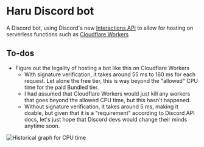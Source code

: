 # Haru Discord bot

A Discord bot, using Discord's new [Interactions API][1] to allow for hosting on
serverless functions such as [Cloudflare Workers][2]

## To-dos

- Figure out the legality of hosting a bot like this on Cloudflare Workers
  - With signature verification, it takes around 55 ms to 160 ms for each
    request. Let alone the free tier, this is way beyond the "allowed" CPU time
    for the paid Bundled tier.
  - I had assumed that Cloudflare Workers would just kill any workers that goes
    beyond the allowed CPU time, but this hasn't happened.
  - Without signature verification, it takes around 5 ms, making it doable, but
    given that it is a "requirement" according to Discord API docs, let's just
    hope that Discord devs would change their minds anytime soon.

![Historical graph for CPU time](https://cdn.discordapp.com/attachments/335095954082365441/787006742621454357/unknown.png)

[1]: https://github.com/discord/discord-api-docs/blob/feature/interactions/docs/interactions/Slash_Commands.md
[2]: https://workers.cloudflare.com/
